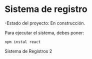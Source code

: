 <h1> Sistema de registro</h1>

-Estado del proyecto: En construcción.

Para ejecutar el sistema, debes poner:

```npm instal react```

Sistema de Registros 2
